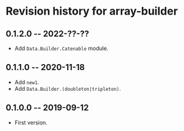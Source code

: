 # Revision history for array-builder

## 0.1.2.0 -- 2022-??-??

* Add `Data.Builder.Catenable` module.

## 0.1.1.0 -- 2020-11-18

* Add `new1`.
* Add `Data.Builder.(doubleton|tripleton)`.

## 0.1.0.0 -- 2019-09-12

* First version.
